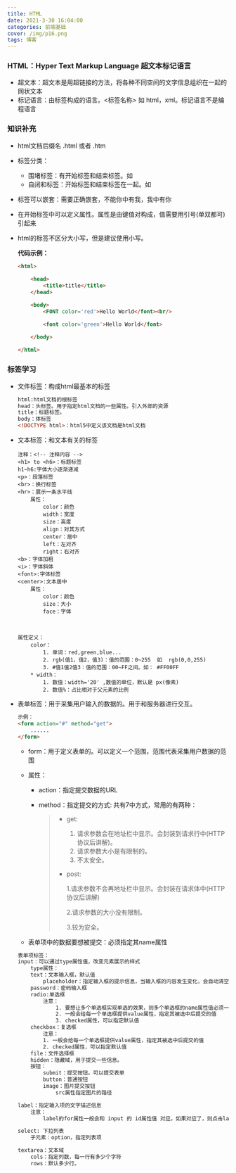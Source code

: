 ```yaml
---
title: HTML
date: 2021-3-30 16:04:00
categories: 前端基础
cover: /img/p16.png
tags: 博客
---
```


### HTML：Hyper Text Markup Language 超文本标记语言

* 超文本：超文本是用超链接的方法，将各种不同空间的文字信息组织在一起的网状文本
* 标记语言：由标签构成的语言。<标签名称> 如 html，xml。标记语言不是编程语言

### 知识补充

* html文档后缀名 .html 或者 .htm

* 标签分类：

  * 围堵标签：有开始标签和结束标签。如 <html> </html>
  * 自闭和标签：开始标签和结束标签在一起。如 <br/>

* 标签可以嵌套：需要正确嵌套，不能你中有我，我中有你

* 在开始标签中可以定义属性。属性是由键值对构成，值需要用引号(单双都可)引起来

* html的标签不区分大小写，但是建议使用小写。

  **代码示例：**

  ```html
  <html>
  		
      <head>
          <title>title</title>
      </head>
  
      <body>
          <FONT color='red'>Hello World</font><br/>
  
          <font color='green'>Hello World</font>
  
      </body>
  	
  </html>
  ```

### 标签学习

* 文件标签：构成html最基本的标签

  ```html
  html:html文档的根标签
  head：头标签。用于指定html文档的一些属性。引入外部的资源
  title：标题标签。
  body：体标签
  <!DOCTYPE html>：html5中定义该文档是html文档
  ```

* 文本标签：和文本有关的标签

  ```
  注释：<!-- 注释内容 -->
  <h1> to <h6>：标题标签
  h1~h6:字体大小逐渐递减
  <p>：段落标签
  <br>：换行标签
  <hr>：展示一条水平线
      属性：
          color：颜色
          width：宽度
          size：高度
          align：对其方式
          center：居中
          left：左对齐
          right：右对齐
  <b>：字体加粗
  <i>：字体斜体
  <font>:字体标签
  <center>:文本居中
      属性：
          color：颜色
          size：大小
          face：字体
  
  
  
  属性定义：
      color：
          1. 单词：red,green,blue...
          2. rgb(值1，值2，值3)：值的范围：0~255  如  rgb(0,0,255)
          3. #值1值2值3：值的范围：00~FF之间。如： #FF00FF
      * width：
          1. 数值：width='20' ,数值的单位，默认是 px(像素)
          2. 数值%：占比相对于父元素的比例
  ```

* 表单标签：用于采集用户输入的数据的。用于和服务器进行交互。

  ```html
  示例：
  <form action="#" method="get">
      ......
  </form>
  ```

  * form：用于定义表单的。可以定义一个范围，范围代表采集用户数据的范围

  * 属性：

    * action：指定提交数据的URL

    * method：指定提交的方式: 共有7中方式，常用的有两种：

      > * get:
      >
      >   1. 请求参数会在地址栏中显示。会封装到请求行中(HTTP协议后讲解)。
      >   2. 请求参数大小是有限制的。
      >   3. 不太安全。
      >
      > * post:
      >
      >   1.请求参数不会再地址栏中显示。会封装在请求体中(HTTP协议后讲解)
      >
      >   2.请求参数的大小没有限制。
      >
      >   3.较为安全。

  * 表单项中的数据要想被提交：必须指定其name属性

  ```html
  表单项标签：
  input：可以通过type属性值，改变元素展示的样式
      type属性：
      text：文本输入框，默认值
          placeholder：指定输入框的提示信息，当输入框的内容发生变化，会自动清空提示信息	
      password：密码输入框
      radio:单选框
          注意：
              1. 要想让多个单选框实现单选的效果，则多个单选框的name属性值必须一样。
              2. 一般会给每一个单选框提供value属性，指定其被选中后提交的值
              3. checked属性，可以指定默认值
      checkbox：复选框
          注意：
          1. 一般会给每一个单选框提供value属性，指定其被选中后提交的值
          2. checked属性，可以指定默认值
      file：文件选择框
      hidden：隐藏域，用于提交一些信息。
      按钮：
          submit：提交按钮。可以提交表单
          button：普通按钮
          image：图片提交按钮
              src属性指定图片的路径	
  
  label：指定输入项的文字描述信息
      注意：
          label的for属性一般会和 input 的 id属性值 对应。如果对应了，则点击label区域，会让input输入框获取焦点。
  
  select: 下拉列表
      子元素：option，指定列表项
  
  textarea：文本域
      cols：指定列数，每一行有多少个字符
      rows：默认多少行。
  ```

  

